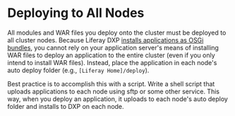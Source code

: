 # Deploying to All Nodes

All modules and WAR files you deploy onto the cluster must be deployed to all cluster nodes. Because Liferay DXP [installs applications as OSGi bundles](/docs/7-2/customization/-/knowledge_base/c/deploying-wars-wab-generator), you cannot rely on your application server's means of installing WAR files to deploy an application to the entire cluster (even if you only intend to install WAR files). Instead, place the application in each node's auto deploy folder (e.g., `[Liferay Home]/deploy`). 

Best practice is to accomplish this with a script. Write a shell script that uploads applications to each node using sftp or some other service. This way, when you deploy an application, it uploads to each node's auto deploy folder and installs to DXP on each node.
